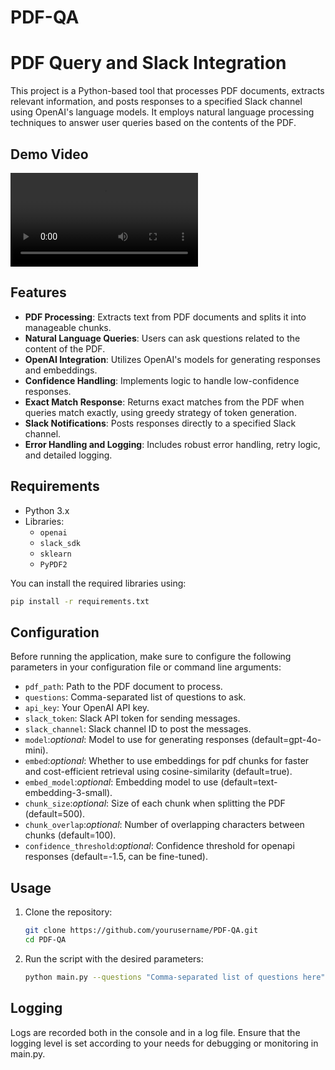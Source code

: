 # PDF-QA


# PDF Query and Slack Integration

This project is a Python-based tool that processes PDF documents, extracts relevant information, and posts responses to a specified Slack channel using OpenAI's language models. It employs natural language processing techniques to answer user queries based on the contents of the PDF.

## Demo Video

![Demo Video](media/PDF-QA-v2.mp4)

## Features

- **PDF Processing**: Extracts text from PDF documents and splits it into manageable chunks.
- **Natural Language Queries**: Users can ask questions related to the content of the PDF.
- **OpenAI Integration**: Utilizes OpenAI's models for generating responses and embeddings.
- **Confidence Handling**: Implements logic to handle low-confidence responses.
- **Exact Match Response**: Returns exact matches from the PDF when queries match exactly, using greedy strategy of token generation.
- **Slack Notifications**: Posts responses directly to a specified Slack channel.
- **Error Handling and Logging**: Includes robust error handling, retry logic, and detailed logging.

## Requirements

- Python 3.x
- Libraries:
  - `openai`
  - `slack_sdk`
  - `sklearn`
  - `PyPDF2`
  
You can install the required libraries using:

```bash
pip install -r requirements.txt
```

## Configuration

Before running the application, make sure to configure the following parameters in your configuration file or command line arguments:

- `pdf_path`: Path to the PDF document to process.
- `questions`: Comma-separated list of questions to ask.
- `api_key`: Your OpenAI API key.
- `slack_token`: Slack API token for sending messages.
- `slack_channel`: Slack channel ID to post the messages.
- `model`:_optional_: Model to use for generating responses (default=gpt-4o-mini).
- `embed`:_optional_: Whether to use embeddings for pdf chunks for faster and cost-efficient retrieval using cosine-similarity (default=true).
- `embed_model`:_optional_: Embedding model to use (default=text-embedding-3-small).
- `chunk_size`:_optional_: Size of each chunk when splitting the PDF (default=500).
- `chunk_overlap`:_optional_: Number of overlapping characters between chunks (default=100).
- `confidence_threshold`:_optional_: Confidence threshold for openapi responses (default=-1.5, can be fine-tuned).

## Usage

1. Clone the repository:

   ```bash
   git clone https://github.com/yourusername/PDF-QA.git
   cd PDF-QA
   ```

2. Run the script with the desired parameters:

   ```bash
   python main.py --questions "Comma-separated list of questions here" --pdf_path "path/to/pdf"
   ```

## Logging

Logs are recorded both in the console and in a log file. Ensure that the logging level is set according to your needs for debugging or monitoring in main.py.
